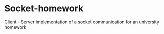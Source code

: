 # Socket-homework
Client - Server implementation of a socket communication for an university homework
